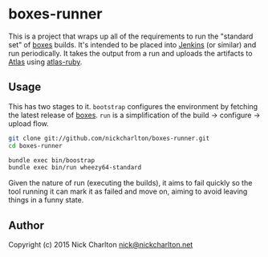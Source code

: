 # boxes-runner

This is a project that wraps up all of the requirements to run the "standard
set" of [boxes][] builds. It's intended to be placed into [Jenkins][] (or
similar) and run periodically. It takes the output from a run and uploads the
artifacts to [Atlas][] using [atlas-ruby][].

## Usage

This has two stages to it. `bootstrap` configures the environment by fetching
the latest release of [boxes][]. `run` is a simplification of the build →
configure → upload flow.

```sh
git clone git://github.com/nickcharlton/boxes-runner.git
cd boxes-runner

bundle exec bin/boostrap
bundle exec bin/run wheezy64-standard
```

Given the nature of run (executing the builds), it aims to fail quickly so the
tool running it can mark it as failed and move on, aiming to avoid leaving
things in a funny state.

## Author

Copyright (c) 2015 Nick Charlton <nick@nickcharlton.net>

[boxes]: https://github.com/nickcharlton/boxes
[Jenkins]: http://jenkins-ci.org
[Atlas]: https://atlas.hashicorp.com
[atlas-ruby]: https://github.com/nickcharlton/atlas-ruby
